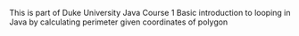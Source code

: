 This is part of Duke University Java Course 1 
Basic introduction to looping in Java by calculating perimeter given coordinates of polygon
